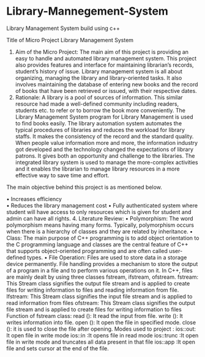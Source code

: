 # Library-Mannegement-System
Library Management System build using c++

Title of Micro Project
Library Management System
1.	Aim of the Micro Project:
The main aim of this project is providing an easy to handle and automated library management system. This project also provides features and interface for maintaining librarian’s records, student’s history of issue.
Library management system is all about organizing, managing the library and library-oriented tasks. It also involves maintaining the database of entering new books and the record of books that have been retrieved or issued, with their respective dates.
1.	Rationale:
A library is a pool of sources of information. This similar resource had made a well-defined community including readers, students etc. to refer or to borrow the book more conveniently. The Library Management System program for Library Management is used to find books easily. The library automation system automates the typical procedures of libraries and reduces the workload for library staffs. It makes the consistency of the record and the standard quality. When people value information more and more, the information industry got developed and the technology changed the expectations of library patrons. It gives both an opportunity and challenge to the libraries. The integrated library system is used to manage the more-complex activities and it enables the librarian to manage library resources in a more effective way to save time and effort.

The main objective behind this project is as mentioned below.

•	Increases efficiency  
•	Reduces the library management cost 
•	Fully authenticated system where student will have access to only resources which is given for student and admin can have all rights.
4.	Literature Review:
•	Polymorphism: The word polymorphism means having many forms. Typically, polymorphism occurs when there is a hierarchy of classes and they are related by inheritance.
•	Class: The main purpose of C++ programming is to add object orientation to the C programming language and classes are the central feature of C++ that supports object-oriented programming and are often called user-defined types.
•	File Operation: Files are used to store data in a storage device permanently. File handling provides a mechanism to store the output of a program in a file and to perform various operations on it.
In C++, files are mainly dealt by using three classes fstream, ifstream, ofstream.
fstream: This Stream class signifies the output file stream and is applied to create files for writing information to files and reading information from file.
Ifstream: This Stream class signifies the input file stream and is applied to read information from files
ofstream: This Stream class signifies the output file stream and is applied to create files for writing information to files
Function of fstream class:
read (): It read the input from file.
write (): It writes information into file.
open ():  It open the file in specified mode.
close (): it is used to close the file after opening.
Modes used to project : 
ios::out: It open file in write mode
ios::in :It opens file in read mode
ios::trunc :It open file in write mode and truncates all data present in that file
ios::app :It open file and sets cursor at the end of the file.

